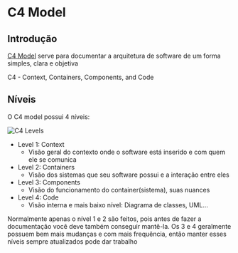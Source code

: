 # C4 Model

## Introdução

[C4 Model](https://c4model.com/) serve para documentar a arquitetura de software de um forma simples, clara e objetiva

C4 - Context, Containers, Components, and Code

## Níveis

O C4 model possui 4 níveis:

![C4 Levels](c4-levels.png)

- Level 1: Context
  - Visão geral do contexto onde o software está inserido e com quem ele se comunica
- Level 2: Containers
  - Visão dos sistemas que seu software possui e a interação entre eles
- Level 3: Components
  - Visão do funcionamento do container(sistema), suas nuances
- Level 4: Code
  - Visão interna e mais baixo nível: Diagrama de classes, UML...

Normalmente apenas o nível 1 e 2 são feitos, pois antes de fazer a documentação você deve também conseguir mantê-la. Os 3 e 4 geralmente possuem bem mais mudanças e com mais frequência, então manter esses níveis sempre atualizados pode dar trabalho
